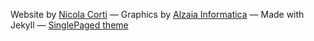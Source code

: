 

Website by [Nicola Corti](https://ncorti.com/)
&mdash;
Graphics by [Alzaia Informatica](http://www.coopalzaia.it/)
&mdash;
Made with Jekyll 
&mdash;
[SinglePaged theme](https://github.com/t413/SinglePaged)